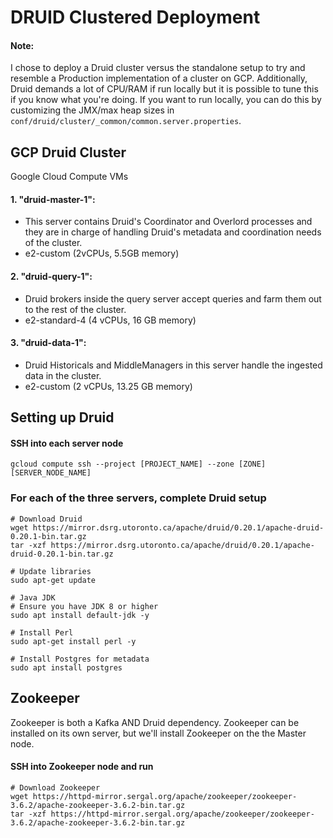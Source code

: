 # DRUID Clustered Deployment

#### Note:
I chose to deploy a Druid cluster versus the standalone setup to try and resemble a 
Production implementation of a cluster on GCP. Additionally, Druid demands a lot of CPU/RAM
if run locally but it is possible to tune this if you know what you're doing. 
If you want to run locally, you can do this by customizing the JMX/max heap sizes in 
`conf/druid/cluster/_common/common.server.properties`. 

## GCP Druid Cluster
Google Cloud Compute VMs 
#### 1. "druid-master-1": 
* This server contains Druid's Coordinator and Overlord processes and they are in charge of handling Druid's metadata and coordination
needs of the cluster.
* e2-custom (2vCPUs, 5.5GB memory)
#### 2. "druid-query-1":
* Druid brokers inside the query server accept queries and farm them out to the rest of the cluster. 
* e2-standard-4 (4 vCPUs, 16 GB memory)
#### 3. "druid-data-1":
* Druid Historicals and MiddleManagers in this server handle the ingested data in the cluster. 
* e2-custom (2 vCPUs, 13.25 GB memory)

## Setting up Druid 
#### SSH into each server node
`gcloud compute ssh --project [PROJECT_NAME] --zone [ZONE] [SERVER_NODE_NAME]`
 
### For each of the three servers, complete Druid setup
```
# Download Druid 
wget https://mirror.dsrg.utoronto.ca/apache/druid/0.20.1/apache-druid-0.20.1-bin.tar.gz
tar -xzf https://mirror.dsrg.utoronto.ca/apache/druid/0.20.1/apache-druid-0.20.1-bin.tar.gz

# Update libraries
sudo apt-get update

# Java JDK
# Ensure you have JDK 8 or higher 
sudo apt install default-jdk -y 

# Install Perl
sudo apt-get install perl -y 

# Install Postgres for metadata
sudo apt install postgres

```

## Zookeeper 
Zookeeper is both a Kafka AND Druid dependency. Zookeeper can be installed on its own
server, but we'll install Zookeeper on the the Master node. 

#### SSH into Zookeeper node and run
```
# Download Zookeeper
wget https://httpd-mirror.sergal.org/apache/zookeeper/zookeeper-3.6.2/apache-zookeeper-3.6.2-bin.tar.gz
tar -xzf https://httpd-mirror.sergal.org/apache/zookeeper/zookeeper-3.6.2/apache-zookeeper-3.6.2-bin.tar.gz
``` 
